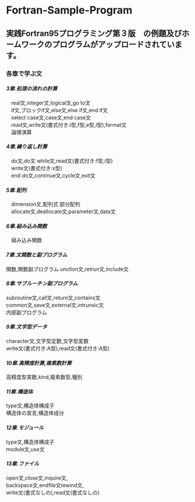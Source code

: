 # Fortran-Sample-Program
## 実践Fortran95プログラミング第３版　の例題及びホームワークのプログラムがアップロードされています。
  
### 各章で学ぶ文  
#### _3章.処理の流れの計算_  
　real文,integer文,logical文,go to文  
　if文,ブロックif文,else文,else if文,end if文  
　select case文,case文,end case文  
　read文,write文(書式付き:i型,f型,e型,l型),format文  
　論理演算  
 
 
#### _4章.繰り返し計算_  
　do文,do文 while文,read文(書式付き:f型,i型)  
　write文(書式付き:x型)  
　end do文,continue文,cycle文,exit文  
  
  
#### _5章.配列_  
　dimension文,配列式 部分配列  
　allocate文,deallocate文,parameter文,data文  
 
 
#### _6章.組み込み関数_  
　組み込み関数    
 
 
#### _7章.文関数と副プログラム_  
  関数,関数副プログラム 
  unction文,retrun文,include文


#### _8章.サブルーチン副プログラム_ 
  subroutine文,call文,return文,contains文  
  common文,save文,external文,intrunsic文  
  内部副プログラム


#### _9章.文字型データ_ 
  character文,文字型定数,文字型変数  
  write文(書式付き:A型),read文(書式付き:A型)  


#### _10章.高精度計算,複素数計算_ 
  高精度型実数,kind,複素数型,種別  


#### _11章.構造体_ 
  type文,構造体構成子  
  構造体の宣言,構造体成分  
 
 
#### _12章.モジュール_ 
  type文,構造体構成子  
  module文,use文  
  
  
#### _13章.ファイル_ 
  open文,close文,inquire文,  
  backspace文,endfile文rewind文,  
  write文(書式なしの),read文(書式なしの)  

